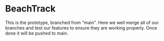 # BeachTrack
This is the prototype, branched from "main". Here we well merge all of our branches and test our features to ensure they are working properly. Once done it will be pushed to main.
